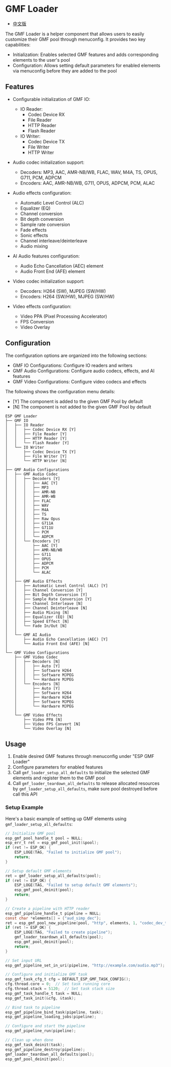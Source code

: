 # GMF Loader

- [中文版](./README_CN.md)

The GMF Loader is a helper component that allows users to easily customize their GMF pool through menuconfig. It provides two key capabilities:

- Initialization: Enables selected GMF features and adds corresponding elements to the user's pool
- Configuration: Allows setting default parameters for enabled elements via menuconfig before they are added to the pool

## Features

- Configurable initialization of GMF IO:
  - IO Reader:
    - Codec Device RX
    - File Reader
    - HTTP Reader
    - Flash Reader
  - IO Writer:
    - Codec Device TX
    - File Writer
    - HTTP Writer

- Audio codec initialization support:
  - Decoders: MP3, AAC, AMR-NB/WB, FLAC, WAV, M4A, TS, OPUS, G711, PCM, ADPCM
  - Encoders: AAC, AMR-NB/WB, G711, OPUS, ADPCM, PCM, ALAC

- Audio effects configuration:
  - Automatic Level Control (ALC)
  - Equalizer (EQ)
  - Channel conversion
  - Bit depth conversion
  - Sample rate conversion
  - Fade effects
  - Sonic effects
  - Channel interleave/deinterleave
  - Audio mixing

- AI Audio features configuration:
  - Audio Echo Cancellation (AEC) element
  - Audio Front End (AFE) element

- Video codec initialization support:
  - Decoders: H264 (SW), MJPEG (SW/HW)
  - Encoders: H264 (SW/HW), MJPEG (SW/HW)

- Video effects configuration:
  - Video PPA (Pixel Processing Accelerator)
  - FPS Conversion
  - Video Overlay

## Configuration

The configuration options are organized into the following sections:

- GMF IO Configurations: Configure IO readers and writers
- GMF Audio Configurations: Configure audio codecs, effects, and AI features
- GMF Video Configurations: Configure video codecs and effects

The following shows the configuration menu details:

- [Y] The component is added to the given GMF Pool by default
- [N] The component is not added to the given GMF Pool by default

```text
ESP GMF Loader
├── GMF IO
│   ├── IO Reader
│   │   ├── Codec Device RX [Y]
│   │   ├── File Reader [Y]
│   │   ├── HTTP Reader [Y]
│   │   └── Flash Reader [Y]
│   └── IO Writer
│       ├── Codec Device TX [Y]
│       ├── File Writer [Y]
│       └── HTTP Writer [N]
│
├── GMF Audio Configurations
│   ├── GMF Audio Codec
│   │   ├── Decoders [Y]
│   │   │   ├── AAC [Y]
│   │   │   ├── MP3
│   │   │   ├── AMR-NB
│   │   │   ├── AMR-WB
│   │   │   ├── FLAC
│   │   │   ├── WAV
│   │   │   ├── M4A
│   │   │   ├── TS
│   │   │   ├── Raw Opus
│   │   │   ├── G711A
│   │   │   ├── G711U
│   │   │   ├── PCM
│   │   │   └── ADPCM
│   │   └── Encoders [Y]
│   │       ├── AAC [Y]
│   │       ├── AMR-NB/WB
│   │       ├── G711
│   │       ├── OPUS
│   │       ├── ADPCM
│   │       ├── PCM
│   │       └── ALAC
│   │
│   ├── GMF Audio Effects
│   │   ├── Automatic Level Control (ALC) [Y]
│   │   ├── Channel Conversion [Y]
│   │   ├── Bit Depth Conversion [Y]
│   │   ├── Sample Rate Conversion [Y]
│   │   ├── Channel Interleave [N]
│   │   ├── Channel Deinterleave [N]
│   │   ├── Audio Mixing [N]
│   │   ├── Equalizer (EQ) [N]
│   │   ├── Speed Effect [N]
│   │   └── Fade In/Out [N]
│   │
│   └── GMF AI Audio
│       ├── Audio Echo Cancellation (AEC) [Y]
│       └── Audio Front End (AFE) [N]
│
└── GMF Video Configurations
    ├── GMF Video Codec
    │   ├── Decoders [N]
    │   │   ├── Auto [Y]
    │   │   ├── Software H264
    │   │   ├── Software MJPEG
    │   │   └── Hardware MJPEG
    │   └── Encoders [N]
    │       ├── Auto [Y]
    │       ├── Software H264
    │       ├── Hardware H264
    │       ├── Software MJPEG
    │       └── Hardware MJPEG
    │
    └── GMF Video Effects
        ├── Video PPA [N]
        ├── Video FPS Convert [N]
        └── Video Overlay [N]
```

## Usage

1. Enable desired GMF features through menuconfig under "ESP GMF Loader"
2. Configure parameters for enabled features
3. Call `gmf_loader_setup_all_defaults` to initialize the selected GMF elements and register them to the GMF pool
4. Call `gmf_loader_teardown_all_defaults` to release allocated resources by `gmf_loader_setup_all_defaults`, make sure pool destroyed before call this API

### Setup Example

Here's a basic example of setting up GMF elements using `gmf_loader_setup_all_defaults`:

```c
// Initialize GMF pool
esp_gmf_pool_handle_t pool = NULL;
esp_err_t ret = esp_gmf_pool_init(&pool);
if (ret != ESP_OK) {
    ESP_LOGE(TAG, "Failed to initialize GMF pool");
    return;
}

// Setup default GMF elements
ret = gmf_loader_setup_all_defaults(pool);
if (ret != ESP_OK) {
    ESP_LOGE(TAG, "Failed to setup default GMF elements");
    esp_gmf_pool_deinit(pool);
    return;
}

// Create a pipeline with HTTP reader
esp_gmf_pipeline_handle_t pipeline = NULL;
const char *elements[] = {"aud_simp_dec"};
ret = esp_gmf_pool_new_pipeline(pool, "http", elements, 1, "codec_dev_tx", &pipeline);
if (ret != ESP_OK) {
    ESP_LOGE(TAG, "Failed to create pipeline");
    gmf_loader_teardown_all_defaults(pool);
    esp_gmf_pool_deinit(pool);
    return;
}

// Set input URL
esp_gmf_pipeline_set_in_uri(pipeline, "http://example.com/audio.mp3");

// Configure and initialize GMF task
esp_gmf_task_cfg_t cfg = DEFAULT_ESP_GMF_TASK_CONFIG();
cfg.thread.core = 0;  // Set task running core
cfg.thread.stack = 5120;  // Set task stack size
esp_gmf_task_handle_t task = NULL;
esp_gmf_task_init(&cfg, &task);

// Bind task to pipeline
esp_gmf_pipeline_bind_task(pipeline, task);
esp_gmf_pipeline_loading_jobs(pipeline);

// Configure and start the pipeline
esp_gmf_pipeline_run(pipeline);

// Clean up when done
esp_gmf_task_deinit(task);
esp_gmf_pipeline_destroy(pipeline);
gmf_loader_teardown_all_defaults(pool);
esp_gmf_pool_deinit(pool);
```
